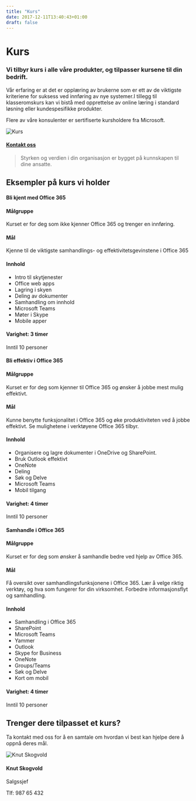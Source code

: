 ```yaml
---
title: "Kurs"
date: 2017-12-11T13:40:43+01:00
draft: false
---
```


<div class="container">
    <div class="row no-gutters">
        <div class="col-md-12 col-lg-6 p-4 mt-4">
            <div class="heading">
                <h1>Kurs</h1>
            </div>
            <h3>Vi tilbyr kurs i alle våre produkter, og tilpasser kursene til din bedrift.</h3> 
            <p>Vår erfaring er at det er opplæring av brukerne som er ett av de viktigste kriteriene for suksess ved innføring av nye systemer.I tillegg til klasseromskurs kan vi bistå med opprettelse av online læring i standard løsning eller kundespesifikke produkter.</p>
            <p>Flere av våre konsulenter er sertifiserte kursholdere fra Microsoft.</p>
        </div>    
        <div class="col-md-12 col-lg-6"><img class="img-fluid" src="/img/Kurs4.jpg" alt="Kurs" /></div>
    </div>
</div>

<div class="container-fluid bg-white mb-4">
    <div class="row content-menu text-center mx-auto">
        <!-- <div class="col-sm-12 col-md-4"><h4 class="m-0"><a href="#om">Om Kurs</a></h4></div>
        <div class="col-sm-12 col-md-4"><h4 class="m-0"><a href="">Hvorfor oss?</a></h4></div> -->
        <div class="col-sm-12 col-md-4"><h4 class="m-0"><a href="/contact/">Kontakt oss</a></h4></div>
    </div>
</div>

<div class="container" id="referanse">
    <div class="row">
        <div class="col-sm-12 col-md-8 mx-auto mt-5 mb-5">
            <blockquote class="blockquote text-center">
            <p class="mb-0">Styrken og verdien i din organisasjon er bygget på kunnskapen til dine ansatte.</p>
            </blockquote>
            </div>
        </div>
    </div>
</div>


<div class="jumbotron jumbotron-fluid">
<div id="om" class="container">
    <div class="row justify-content-center">
    <div class=" col-12 text-center mb-4">
        <h2>Eksempler på kurs vi holder</h2>
        <!-- <p class="col-8 mx-auto">En liten tekst som sier noe om at vi holder mange forskjellige typer kurs, og kan skreddersy kurs til å handle om hva det enn måtte være. -->
    </div>
    <div class="col-lg-4 col-sm-6 bg-white p-4 kurs-card">
        <div class="heading"><h4>Bli kjent med Office 365</h4></div>
        <div class="">
            <h4 class="">Målgruppe</h4>
            <p class="">Kurset er for deg som ikke kjenner Office 365 og trenger en innføring.</p>
            <h4 class="">Mål</h4>
            <p class="">Kjenne til de viktigste samhandlings- og effektivitetsgevinstene i Office 365</p>
            <h4 class="">Innhold</h4>
            <ul class="">
                <li class="">Intro til skytjenester</li>
                <li class="">Office web apps</li>
                <li class="">Lagring i skyen</li>
                <li class="">Deling av dokumenter</li>
                <li class="">Samhandling om innhold</li>
                <li class="">Microsoft Teams</li>
                <li class="">Møter i Skype</li>
                <li class="">Mobile apper</li>
            </ul>
            <h4 class="">Varighet: 3 timer</h4>
            <p class="">Inntil 10 personer</p>                                       
        </div>               
    </div>
    <div class="col-lg-4 col-sm-6 bg-white p-4 kurs-card">
        <div class="heading"><h4>Bli effektiv i Office 365</h4></div>
        <div class="">
            <h4 class="">Målgruppe</h4>
            <p class="">Kurset er for deg som kjenner til Office 365 og ønsker å jobbe mest mulig effektivt.</p>
            <h4 class="">Mål</h4>
            <p class="">Kunne benytte funksjonalitet i Office 365 og øke produktiviteten ved å jobbe effektivt. Se mulighetene i verktøyene Office 365 tilbyr.</p>
            <h4 class="">Innhold</h4>
            <ul class="">
                <li class="">Organisere og lagre dokumenter i OneDrive og SharePoint.</li>
                <li class="">Bruk Outlook effektivt</li>
                <li class="">OneNote</li>
                <li class="">Deling</li>
                <li class="">Søk og Delve</li>
                <li class="">Microsoft Teams</li>
                <li class="">Mobil tilgang</li>
            </ul>
            <h4 class="">Varighet: 4 timer</h4>
            <p class="">Inntil 10 personer</p>    
        </div>                   
    </div>
    <div class="col-lg-4 col-sm-6 bg-white p-4 kurs-card">
        <div class="heading"><h4>Samhandle i Office 365</h4></div>
        <div class="">
            <h4 class="">Målgruppe</h4>
            <p class="">Kurset er for deg som ønsker å samhandle bedre ved hjelp av Office 365.</p>
            <h4 class="">Mål</h4>
            <p class="">Få oversikt over samhandlingsfunksjonene i Office 365. Lær å velge riktig verktøy, og hva som fungerer for din virksomhet. Forbedre informasjonsflyt og samhandling.</p>
            <h4 class="">Innhold</h4>
            <ul class="">
                <li class="">Samhandling i Office 365</li>
                <li class="">SharePoint</li>
                <li class="">Microsoft Teams</li>
                <li class="">Yammer</li>
                <li class="">Outlook</li>
                <li class="">Skype for Business</li>
                <li class="">OneNote</li>
                <li class="">Groups/Teams</li>
                <li class="">Søk og Delve</li>
                <li class="">Kort om mobil</li>
            </ul>
            <h4 class="">Varighet: 4 timer</h4>
            <p class="">Inntil 10 personer</p>                                         
        </div>                   
    </div>        
    </div>
</div>
</div>

<div class="container">
    <div class="row">
        <div class="col-md-12 content-case mt-4 mb-4">
            <div class="row no-gutters">
                <div class="col-md-12 col-lg-6 mx-auto">
                    <div class="heading text-center">
                        <h2>Trenger dere tilpasset et kurs?</h2>
                    </div>
                    <p class="lead">Ta kontakt med oss for å en samtale om hvordan vi best kan hjelpe dere å oppnå deres mål.</p>
                    <div class="card personkort p-5">
                        <img class="card-img-top img-profil" src="../img/people/knut.jpg" alt="Knut Skogvold">
                        <div class="card-body">
                            <h4 class="card-title">Knut Skogvold</h4>
                            <p class="card-subtitle mb-2">Salgssjef</p>
                            <p class="card-text">Tlf: 987 65 432</p>
                        </div>
                    </div>  
                </div>                          
                </div>
            </div>
        </div>             
    </div>
</div>
